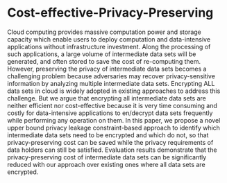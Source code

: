 # Cost-effective-Privacy-Preserving
Cloud computing provides massive computation power and storage capacity which enable users to deploy computation and data-intensive applications without infrastructure investment. Along the processing of such applications, a large volume of intermediate data sets will be generated, and often stored to save the cost of re-computing them. However, preserving the privacy of intermediate data sets becomes a challenging problem because adversaries may recover privacy-sensitive information by analyzing multiple intermediate data sets. Encrypting ALL data sets in cloud is widely adopted in existing approaches to address this challenge. But we argue that encrypting all intermediate data sets are neither efficient nor cost-effective because it is very time consuming and costly for data-intensive applications to en/decrypt data sets frequently while performing any operation on them. In this paper, we propose a novel upper bound privacy leakage constraint-based approach to identify which intermediate data sets need to be encrypted and which do not, so that privacy-preserving cost can be saved while the privacy requirements of data holders can still be satisfied. Evaluation results demonstrate that the privacy-preserving cost of intermediate data sets can be significantly reduced with our approach over existing ones where all data sets are encrypted.
